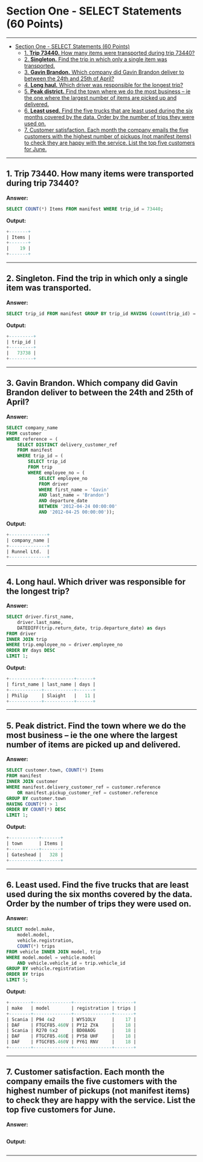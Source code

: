 # Section One - SELECT Statements (60 Points)

----

- [Section One - SELECT Statements (60 Points)](#Section-One---SELECT-Statements-60-Points)
  - [1. **Trip 73440.** How many items were transported during trip 73440?](#1-Trip-73440-How-many-items-were-transported-during-trip-73440)
  - [2. **Singleton.** Find the trip in which only a single item was transported.](#2-Singleton-Find-the-trip-in-which-only-a-single-item-was-transported)
  - [3. **Gavin Brandon.** Which company did Gavin Brandon deliver to between the 24th and 25th of April?](#3-Gavin-Brandon-Which-company-did-Gavin-Brandon-deliver-to-between-the-24th-and-25th-of-April)
  - [4. **Long haul.** Which driver was responsible for the longest trip?](#4-Long-haul-Which-driver-was-responsible-for-the-longest-trip)
  - [5. **Peak district.** Find the town where we do the most business – ie the one where the largest number of items are picked up and delivered.](#5-Peak-district-Find-the-town-where-we-do-the-most-business-%E2%80%93-ie-the-one-where-the-largest-number-of-items-are-picked-up-and-delivered)
  - [6. **Least used.** Find the five trucks that are least used during the six months covered by the data. Order by the number of trips they were used on.](#6-Least-used-Find-the-five-trucks-that-are-least-used-during-the-six-months-covered-by-the-data-Order-by-the-number-of-trips-they-were-used-on)
  - [7. Customer satisfaction. Each month the company emails the five customers with the highest number of pickups (not manifest items) to check they are happy with the service. List the top five customers for June.](#7-Customer-satisfaction-Each-month-the-company-emails-the-five-customers-with-the-highest-number-of-pickups-not-manifest-items-to-check-they-are-happy-with-the-service-List-the-top-five-customers-for-June)

----

## 1. **Trip 73440.** How many items were transported during trip 73440?

**Answer:**

```sql
SELECT COUNT(*) Items FROM manifest WHERE trip_id = 73440;
```

**Output:**

```sql
+-------+
| Items |
+-------+
|    19 |
+-------+
```

----

## 2. **Singleton.** Find the trip in which only a single item was transported.

**Answer:**

```sql
SELECT trip_id FROM manifest GROUP BY trip_id HAVING (count(trip_id) = 1);
```

**Output:**

```sql
+---------+
| trip_id |
+---------+
|   73738 |
+---------+
```

----

## 3. **Gavin Brandon.** Which company did Gavin Brandon deliver to between the 24th and 25th of April?

**Answer:**

```sql
SELECT company_name
FROM customer
WHERE reference = (
    SELECT DISTINCT delivery_customer_ref
    FROM manifest
    WHERE trip_id = (
        SELECT trip_id
        FROM trip
        WHERE employee_no = (
            SELECT employee_no
            FROM driver
            WHERE first_name = 'Gavin'
            AND last_name = 'Brandon')
            AND departure_date
            BETWEEN '2012-04-24 00:00:00'
            AND '2012-04-25 00:00:00'));

```

**Output:**

```sql
+--------------+
| company_name |
+--------------+
| Runnel Ltd.  |
+--------------+
```

----

## 4. **Long haul.** Which driver was responsible for the longest trip?

**Answer:**

```sql
SELECT driver.first_name,
    driver.last_name,
    DATEDIFF(trip.return_date, trip.departure_date) as days
FROM driver
INNER JOIN trip
WHERE trip.employee_no = driver.employee_no
ORDER BY days DESC
LIMIT 1;

```

**Output:**

```sql
+------------+-----------+------+
| first_name | last_name | days |
+------------+-----------+------+
| Philip     | Slaight   |   11 |
+------------+-----------+------+

```

----

## 5. **Peak district.** Find the town where we do the most business – ie the one where the largest number of items are picked up and delivered.

**Answer:**

```sql
SELECT customer.town, COUNT(*) Items
FROM manifest
INNER JOIN customer
WHERE manifest.delivery_customer_ref = customer.reference
    OR manifest.pickup_customer_ref = customer.reference
GROUP BY customer.town
HAVING COUNT(*) > 1
ORDER BY COUNT(*) DESC
LIMIT 1;

```

**Output:**

```sql
+-----------+-------+
| town      | Items |
+-----------+-------+
| Gateshead |   328 |
+-----------+-------+

```

----

## 6. **Least used.** Find the five trucks that are least used during the six months covered by the data. Order by the number of trips they were used on.

**Answer:**

```sql
SELECT model.make,
    model.model,
    vehicle.registration,
    COUNT(*) trips
FROM vehicle INNER JOIN model, trip
WHERE model.model = vehicle.model
    AND vehicle.vehicle_id = trip.vehicle_id
GROUP BY vehicle.registration
ORDER BY trips
LIMIT 5;
```

**Output:**

```sql
+--------+--------------+--------------+-------+
| make   | model        | registration | trips |
+--------+--------------+--------------+-------+
| Scania | P94 4x2      | WY51OLV      |    17 |
| DAF    | FTGCF85.460V | PY12 ZYA     |    18 |
| Scania | R270 6x2     | BD08AOG      |    18 |
| DAF    | FTGCF85.460E | PY58 UHF     |    18 |
| DAF    | FTGCF85.460V | PY61 RNV     |    18 |
+--------+--------------+--------------+-------+
```

----

## 7. Customer satisfaction. Each month the company emails the five customers with the highest number of pickups (not manifest items) to check they are happy with the service. List the top five customers for June.

**Answer:**

```sql

```

**Output:**

```sql

```

----
